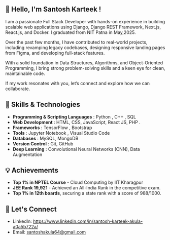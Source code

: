 ## 👋 Hello, I'm Santosh Karteek !
I am a passionate Full Stack Developer with hands-on experience in building scalable web applications using Django, Django REST Framework, Next.js, React.js, and Docker. I graduated from NIT Patna in May,2025.

Over the past few months, I have contributed to real-world projects, including revamping legacy codebases, designing responsive landing pages from Figma, and developing full-stack features.

With a solid foundation in Data Structures, Algorithms, and Object-Oriented Programming, I bring strong problem-solving skills and a keen eye for clean, maintainable code.

If my work resonates with you, let’s connect and explore how we can collaborate.

## 🚀 Skills & Technologies
* **Programming & Scripting Languages** : Python , C++ , SQL
* **Web Development** : HTML, CSS, JavaScript, React JS, PHP .
* **Frameworks** : TensorFlow , Bootstrap
* **Tools** : Jupyter Notebook , Visual Studio Code
* **Databases** : MySQL, MongoDB
* **Version Control** : Git, GitHub
* **Deep Learning** : Convolutional Neural Networks (CNN), Data Augmentation
## 💡 Achievements
* **Top 1% in NPTEL Course** - Cloud Computing by IIT Kharagpur
* **JEE Rank 19,921** - Achieved an All-India Rank in the competitive exam.
* **Top 1% in 12th boards**, securing a state rank with a score of 988/1000.
## 🌱 Let's Connect
* LinkedIn: https://www.linkedin.com/in/santosh-karteek-akula-a0a5b722a/
* Email: santoshakula64@gmail.com
